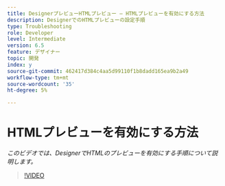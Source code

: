 ```yaml
---
title: DesignerプレビューHTMLプレビュー — HTMLプレビューを有効にする方法
description: DesignerでのHTMLプレビューの設定手順
type: Troubleshooting
role: Developer
level: Intermediate
version: 6.5
feature: デザイナー
topic: 開発
index: y
source-git-commit: 462417d384c4aa5d99110f1b8dadd165ea9b2a49
workflow-type: tm+mt
source-wordcount: '35'
ht-degree: 5%

---
```


# HTMLプレビューを有効にする方法

*このビデオでは、DesignerでHTMLのプレビューを有効にする手順について説明します。*

>[!VIDEO](https://video.tv.adobe.com/v/335498?quality=9&learn=on)
